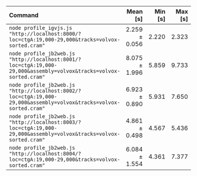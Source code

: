 | Command | Mean [s] | Min [s] | Max [s] | Relative |
|:---|---:|---:|---:|---:|
| `node profile_igvjs.js "http://localhost:8000/?loc=ctgA:19,000-29,000&tracks=volvox-sorted.cram"` | 2.259 ± 0.056 | 2.220 | 2.323 | 1.00 |
| `node profile_jb2web.js "http://localhost:8001/?loc=ctgA:19,000-29,000&assembly=volvox&tracks=volvox-sorted.cram"` | 8.075 ± 1.996 | 5.859 | 9.733 | 3.57 ± 0.89 |
| `node profile_jb2web.js "http://localhost:8002/?loc=ctgA:19,000-29,000&assembly=volvox&tracks=volvox-sorted.cram"` | 6.923 ± 0.890 | 5.931 | 7.650 | 3.06 ± 0.40 |
| `node profile_jb2web.js "http://localhost:8003/?loc=ctgA:19,000-29,000&assembly=volvox&tracks=volvox-sorted.cram"` | 4.861 ± 0.498 | 4.567 | 5.436 | 2.15 ± 0.23 |
| `node profile_jb2web.js "http://localhost:8004/?loc=ctgA:19,000-29,000&tracks=volvox-sorted.cram"` | 6.084 ± 1.554 | 4.361 | 7.377 | 2.69 ± 0.69 |
